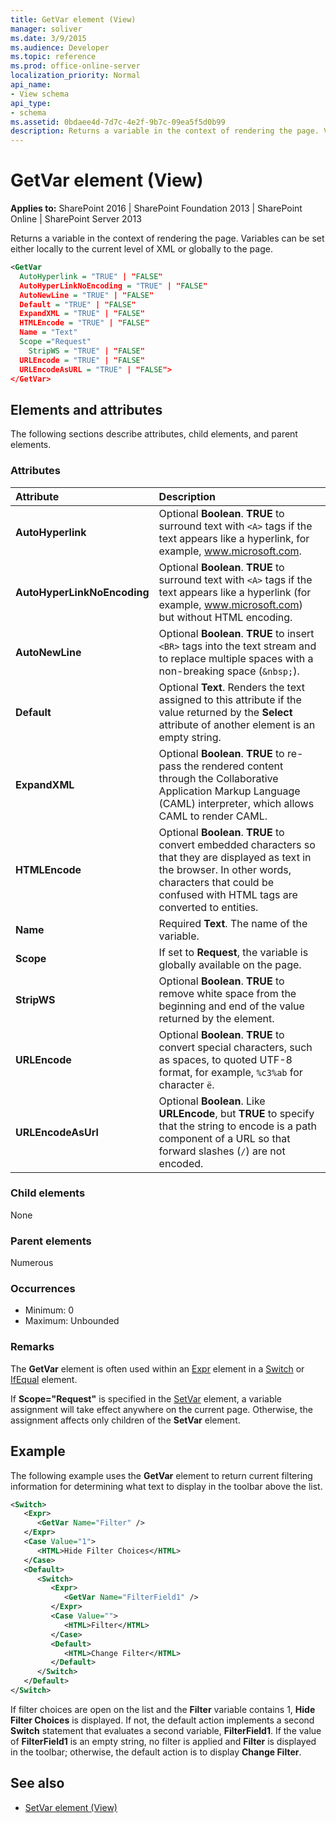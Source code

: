 ```yaml
---
title: GetVar element (View)
manager: soliver
ms.date: 3/9/2015
ms.audience: Developer
ms.topic: reference
ms.prod: office-online-server
localization_priority: Normal
api_name:
- View schema
api_type:
- schema
ms.assetid: 0bdaee4d-7d7c-4e2f-9b7c-09ea5f5d0b99
description: Returns a variable in the context of rendering the page. Variables can be set either locally to the current level of XML or globally to the page.
---
```


# GetVar element (View)

**Applies to:** SharePoint 2016 | SharePoint Foundation 2013 | SharePoint Online | SharePoint Server 2013
  
Returns a variable in the context of rendering the page. Variables can be set either locally to the current level of XML or globally to the page.
  
```XML
<GetVar
  AutoHyperlink = "TRUE" | "FALSE"
  AutoHyperLinkNoEncoding = "TRUE" | "FALSE"
  AutoNewLine = "TRUE" | "FALSE"
  Default = "TRUE" | "FALSE"
  ExpandXML = "TRUE" | "FALSE"
  HTMLEncode = "TRUE" | "FALSE"
  Name = "Text"
  Scope ="Request"
    StripWS = "TRUE" | "FALSE"
  URLEncode = "TRUE" | "FALSE"
  URLEncodeAsURL = "TRUE" | "FALSE">
</GetVar>
```

## Elements and attributes

The following sections describe attributes, child elements, and parent elements.

### Attributes

|**Attribute**|**Description**|
|:-----|:-----|
|**AutoHyperlink** <br/> |Optional **Boolean**. **TRUE** to surround text with `<A>` tags if the text appears like a hyperlink, for example, www.microsoft.com.  <br/> |
|**AutoHyperLinkNoEncoding** <br/> |Optional **Boolean**. **TRUE** to surround text with `<A>` tags if the text appears like a hyperlink (for example, www.microsoft.com) but without HTML encoding.  <br/> |
|**AutoNewLine** <br/> |Optional **Boolean**. **TRUE** to insert `<BR>` tags into the text stream and to replace multiple spaces with a non-breaking space (`&nbsp;`).  <br/> |
|**Default** <br/> |Optional **Text**. Renders the text assigned to this attribute if the value returned by the **Select** attribute of another element is an empty string.  <br/> |
|**ExpandXML** <br/> |Optional **Boolean**. **TRUE** to re-pass the rendered content through the Collaborative Application Markup Language (CAML) interpreter, which allows CAML to render CAML.  <br/> |
|**HTMLEncode** <br/> |Optional **Boolean**. **TRUE** to convert embedded characters so that they are displayed as text in the browser. In other words, characters that could be confused with HTML tags are converted to entities.  <br/> |
|**Name** <br/> |Required **Text**. The name of the variable.  <br/> |
|**Scope** <br/> |If set to **Request**, the variable is globally available on the page.  <br/> |
|**StripWS** <br/> |Optional **Boolean**. **TRUE** to remove white space from the beginning and end of the value returned by the element.  <br/> |
|**URLEncode** <br/> |Optional **Boolean**. **TRUE** to convert special characters, such as spaces, to quoted UTF-8 format, for example, `%c3%ab` for character `ë`.  <br/> |
|**URLEncodeAsUrl** <br/> |Optional **Boolean**. Like **URLEncode**, but **TRUE** to specify that the string to encode is a path component of a URL so that forward slashes (`/`) are not encoded.  <br/> |
   
### Child elements

None
   
### Parent elements

Numerous 
   
### Occurrences

- Minimum: 0  
- Maximum: Unbounded  
   
### Remarks

The **GetVar** element is often used within an [Expr](expr-element-view.md) element in a [Switch](switch-element-view.md) or [IfEqual](ifequal-element-view.md) element. 
  
If **Scope="Request"** is specified in the [SetVar](setvar-element-view.md) element, a variable assignment will take effect anywhere on the current page. Otherwise, the assignment affects only children of the **SetVar** element. 
  
## Example

The following example uses the **GetVar** element to return current filtering information for determining what text to display in the toolbar above the list. 
  
```XML
<Switch>
   <Expr>
      <GetVar Name="Filter" />
   </Expr>
   <Case Value="1">
      <HTML>Hide Filter Choices</HTML>
   </Case>
   <Default>
      <Switch>
         <Expr>
            <GetVar Name="FilterField1" />
         </Expr>
         <Case Value="">
            <HTML>Filter</HTML>
         </Case>
         <Default>
            <HTML>Change Filter</HTML>
         </Default>
      </Switch>
   </Default>
</Switch>
```

If filter choices are open on the list and the **Filter** variable contains 1, **Hide Filter Choices** is displayed. If not, the default action implements a second **Switch** statement that evaluates a second variable, **FilterField1**. If the value of **FilterField1** is an empty string, no filter is applied and **Filter** is displayed in the toolbar; otherwise, the default action is to display **Change Filter**. 
  
## See also

- [SetVar element (View)](setvar-element-view.md)

